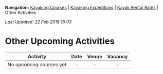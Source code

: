 **Navigation:** [Kayaking Courses](index) &#124; [Kayaking Expeditions](expedition) &#124; [Kayak Rental Rates](rental) &#124; Other Activities

_Last Updated: 22 Feb 2018 16:03_
# Other Upcoming Activities

Activity | Date | Venue | Vacancy
:---:|:---:|:---:|:---:
No upcoming courses yet|-|-|-

